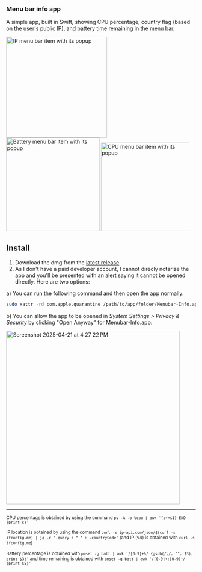 ### Menu bar info app

A simple app, built in Swift, showing CPU percentage, country flag (based on the user's public IP), and battery time remaining in the menu bar.

<img width="268" alt="IP menu bar item with its popup" src="https://github.com/user-attachments/assets/5ca3faa1-e611-4526-bda2-976dcfca486f" />
<img width="248" alt="Battery menu bar item with its popup" src="https://github.com/user-attachments/assets/8e96c97e-6a82-475f-8da5-90a91ae455f5" />
<img width="235" alt="CPU menu bar item with its popup" src="https://github.com/user-attachments/assets/95286e98-9977-40e0-b965-18da089b72e8" />

## Install

1. Download the dmg from the [latest release](https://github.com/Thinkr1/Menubar-Info/releases)
2. As I don't have a paid developer account, I cannot direcly notarize the app and you'll be presented with an alert saying it cannot be opened directly. Here are two options:

a) You can run the following command and then open the app normally: 

```sh
sudo xattr -rd com.apple.quarantine /path/to/app/folder/Menubar-Info.app
```

b) You can allow the app to be opened in *System Settings > Privacy & Security* by clicking "Open Anyway" for Menubar-Info.app:

<img width="461" alt="Screenshot 2025-04-21 at 4 27 22 PM" src="https://github.com/user-attachments/assets/64336344-39dc-476f-87cd-6fc209e7122f" />

---

<sub>CPU percentage is obtained by using the command `ps -A -o %cpu | awk '{s+=$1} END {print s}'`</sub>


<sub>IP location is obtained by using the command `curl -s ip-api.com/json/$(curl -s ifconfig.me) | jq -r '.query + " " + .countryCode'` (and IP (v4) is obtained with `curl -s ifconfig.me`)</sub>

<sub>Battery percentage is obtained with `pmset -g batt | awk '/[0-9]+%/ {gsub(/;/, "", $3); print $3}'` and time remaining is obtained with `pmset -g batt | awk '/[0-9]+:[0-9]+/ {print $5}'`</sub>
